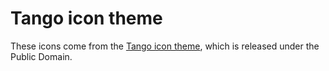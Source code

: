 # Tango icon theme

These icons come from the [Tango icon theme][tango], which is released under
the Public Domain.

[tango]: http://tango-project.org/

